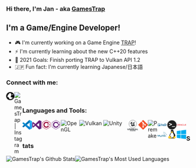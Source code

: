 ### Hi there, I'm Jan - aka [GamesTrap][website]

## I'm a Game/Engine Developer!
- 🎮 I'm currently working on a Game Engine [TRAP][enginewebsite]!
- ⚡ I'm currently learning about the new C++20 features
- 🥅 2021 Goals: Finish porting TRAP to Vulkan API 1.2
- 🇯🇵 Fun fact: I'm currently learning Japanese/日本語

### Connect with me:

[<img align="left" alt="GamesTrap | Website" width="22px" src="https://raw.githubusercontent.com/iconic/open-iconic/master/svg/globe.svg"></img>][website]
[<img align="left" alt="GamesTrap | Instagram" width="22px" src="https://cdn.jsdelivr.net/npm/simple-icons@v3/icons/instagram.svg"></img>][instagram]

<br />

### Languages and Tools:

<img align="left" alt="Visual Studio Code" width="26px" src="https://raw.githubusercontent.com/github/explore/80688e429a7d4ef2fca1e82350fe8e3517d3494d/topics/visual-studio-code/visual-studio-code.png" />
<img align="left" alt="Visual Studio" width="26px" src="https://raw.githubusercontent.com/devicons/devicon/master/icons/visualstudio/visualstudio-plain.svg" />
<img align="left" alt="C++" width="26px" src="https://raw.githubusercontent.com/devicons/devicon/master/icons/cplusplus/cplusplus-line.svg"></img>
<img align="left" alt="C#" width="26px" src="https://raw.githubusercontent.com/devicons/devicon/master/icons/csharp/csharp-line.svg"></img>
<img align="left" alt="OpenGL" width="50px" src="https://upload.wikimedia.org/wikipedia/commons/thumb/e/e9/Opengl-logo.svg/300px-Opengl-logo.svg.png"></img>
<img align="left" alt="Vulkan" width="65px" src="https://upload.wikimedia.org/wikipedia/commons/thumb/f/f8/Vulkan_API_logo.svg/640px-Vulkan_API_logo.svg.png"></img>
<img align="left" alt="Unity" width="65px" src="https://upload.wikimedia.org/wikipedia/commons/1/19/Unity_Technologies_logo.svg"></img>
<img align="left" alt="Unreal Engine" width="30px" src="https://raw.githubusercontent.com/github/explore/80688e429a7d4ef2fca1e82350fe8e3517d3494d/topics/unreal-engine/unreal-engine.png"></img>
<img align="left" alt="Git" width="26px" src="https://raw.githubusercontent.com/devicons/devicon/master/icons/git/git-plain.svg"></img>
<img align="left" alt="Premake" width="26px" src="https://premake.github.io/img/premake-logo.png"></img>
<img align="left" alt="Trello" width="26px" src="https://raw.githubusercontent.com/devicons/devicon/master/icons/trello/trello-plain-wordmark.svg"></img>
<img align="left" alt="Terminal" width="26px" src="https://raw.githubusercontent.com/github/explore/d92924b1d925bb134e308bd29c9de6c302ed3beb/topics/terminal/terminal.png"></img>
<img align="left" alt="Oracle SQL" width="26px" src="https://raw.githubusercontent.com/devicons/devicon/master/icons/oracle/oracle-original.svg"></img>
<img align="left" alt="MySQL" width="26px" src="https://raw.githubusercontent.com/devicons/devicon/master/icons/mysql/mysql-plain-wordmark.svg"></img>
<img align="left" alt="Linux" width="26px" src="https://raw.githubusercontent.com/devicons/devicon/master/icons/linux/linux-original.svg"></img>
<img align="left" alt="Windows" width="26px" src="https://raw.githubusercontent.com/devicons/devicon/master/icons/windows8/windows8-original.svg"></img>

<br />

### Stats

<img align="left" alt="GamesTrap's Github Stats" src="https://github-readme-stats.gamestrap.vercel.app/api?username=GamesTrap&show_icons=true&count_private=true&hide_border=true"></img><img align="left" alt="GamesTrap's Most Used Languages" src="https://github-readme-stats.gamestrap.vercel.app/api/top-langs/?username=GamesTrap&layout=compact&hide_border=true&count_private=true"></img>

[enginewebsite]: https://gamestrap.github.io/TRAP
[website]: https://jan.trappedgames.de.de/
[instagram]: https://www.instagram.com/gamestraplive/
